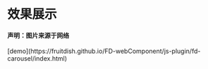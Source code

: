 <h1>效果展示</h1>
<h4>声明：图片来源于网络</h4>
[demo](https://fruitdish.github.io/FD-webComponent/js-plugin/fd-carousel/index.html)
